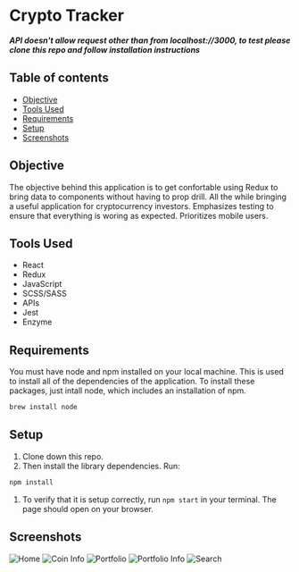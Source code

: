 # Crypto Tracker
***API doesn't allow request other than from localhost://3000, to test please clone this repo and follow installation instructions***

## Table of contents
* [Objective](#Objective)
* [Tools Used](#Tools-Used)
* [Requirements](#Requirements)
* [Setup](#Setup)
* [Screenshots](#Screenshots) 

## Objective
  
  The objective behind this application is to get confortable using Redux to bring data to components without having to prop drill. All the while bringing a useful application for cryptocurrency investors. Emphasizes testing to ensure that everything is woring as expected. Prioritizes mobile users.

## Tools Used

- React
- Redux
- JavaScript
- SCSS/SASS
- APIs
- Jest
- Enzyme

## Requirements

You must have node and npm installed on your local machine. This is used to install all of the dependencies of the application. To install these packages, just intall node, which includes an installation of npm.

```bash
brew install node
```

## Setup

1. Clone down this repo.
1. Then install the library dependencies. Run:

```bash
npm install
```
1. To verify that it is setup correctly, run `npm start` in your terminal. The page should open on your browser.

## Screenshots
![Home](https://github.com/bradybridges/crypto-tracker/blob/master/src/Images/home.png)
![Coin Info](https://github.com/bradybridges/crypto-tracker/blob/master/src/Images/coininfo.png)
![Portfolio](https://github.com/bradybridges/crypto-tracker/blob/master/src/Images/portfolio.png)
![Portfolio Info](https://github.com/bradybridges/crypto-tracker/blob/master/src/Images/portfoliovalue.png)
![Search](https://github.com/bradybridges/crypto-tracker/blob/master/src/Images/search.png)

